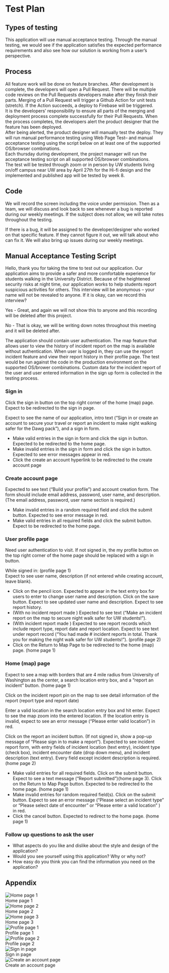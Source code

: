 # Test Plan
## Types of testing
This application will use manual acceptance testing. Through the manual testing, we would see if the application satisfies the expected performance requirements and also see how our solution is working from a user’s perspective.
 
## Process
All feature work will be done on feature branches. After development is complete, the developers will open a Pull Request. There will be multiple code reviews on the Pull Requests developers make after they finish their parts. Merging of a Pull Request will trigger a Github Action for unit tests (stretch). If the Action succeeds, a deploy to Firebase will be triggered. <br>
It is the developers’ responsibility to ensure all parts of the merging and deployment process complete successfully for their Pull Requests. When the process completes, the developers alert the product designer that the feature has been deployed. <br>
After being alerted, the product designer will manually test the deploy. They will run manual performance testing using Web Page Test– and manual acceptance testing using the script below on at least one of the supported OS/browser combinations. <br>
Each thursday during development, the project manager will run the acceptance testing script on all supported OS/browser combinations. <br>
The test will be tested through zoom or in person by UW students living on/off campus near UW area by April 27th for the Hi-fi design and the implemented and published app will be tested by week 8. 
 
## Code
We will record the screen including the voice under permission. Then as a team, we will discuss and look back to see whenever a bug is reported during our weekly meetings. If the subject does not allow, we will take notes throughout the testing. <br>
 
If there is a bug, it will be assigned to the developer/designer who worked on that specific feature. If they cannot figure it out, we will talk about who can fix it. We will also bring up issues during our weekly meetings. <br>

## Manual Acceptance Testing Script
Hello, thank you for taking the time to test out our application. Our application aims to provide a safer and more comfortable experience for students walking in the University District. Because of the heightened security risks at night time, our application works to help students report suspicious activities for others. This interview will be anonymous – your name will not be revealed to anyone. If it is okay, can we record this interview?<br> 

Yes - Great, and again we will not show this to anyone and this recording will be deleted after this project. <br>

No - That is okay, we will be writing down notes throughout this meeting and it will be deleted after.<br> 


The application should contain user authentication. The map feature that allows user to view the history of incident report on the map is available without authentication. When user is logged in, they can use the report incident feature and view their report history in their profile page. The test would be run against the code in the production environment on the supported OS/brower combinations. Custom data for the incident report of the user and user entered information in the sign up form is collected in the testing process.

### Sign in
Click the sign in button on the top right corner of the home (map) page. Expect to be redirected to the sign in page.<br>

Expect to see the name of our application, intro text (“Sign in or create an account to secure your travel or report an incident to make night walking safer for the Dawg pack”), and a sign in form. <br>
- Make valid entries in the sign in form and click the sign in button. Expected to be redirected to the home page.
- Make invalid entries in the sign in form and click the sign in button. Expected to see error messages appear in red.
- Click the create an account hyperlink to be redirected to the create account page

### Create account page
Expected to see text (“Build your profile”) and account creation form. The form should include email address, password, user name, and description. (The email address, password, user name section is required.)<br>
- Make invalid entries in a random required field and click the submit button. Expected to see error message in red.
- Make valid entries in all required fields and click the submit button. Expect to be redirected to the home page.

### User profile page
Need user authentication to visit. If not signed in, the my profile button on the top right corner of the home page should be replaced with a sign in button.<br>

While signed in: (profile page 1)<br>
Expect to see user name, description (if not entered while creating account, leave blank).<br>
- Click on the pencil icon. Expected to appear in the text entry box for users to enter to change user name and description. Click on the save button. Expect to see updated user name and description. 
Expect to see report history.
- (With no incident report made ) Expected to see text (“Make an incident report on the map to secure night walk safer for UW students!”).
- (With incident report made ) Expected to see report records which include report type, report date and report location. Expect to see text under report record (“You had made # incident reports in total. Thank you for making the night walk safer for UW students!”). (profile page 2)
- Click on the Return to Map Page to be redirected to the home (map) page. (home page 1)

### Home (map) page
Expect to see a map with borders that are 4 mile radius from University of Washington as the center, a search location entry box, and a “report an incident” button. (home page 1)

Click on the incident report pin on the map to see detail information of the report (report type and report date) 

Enter a valid location in the search location entry box and hit enter. Expect to see the map zoom into the entered location. If the location entry is invalid, expect to see an error message (“Please enter valid location”) in red.

Click on the report an incident button. (If not signed in, show a pop-up message of “Please sign in to make a report”). Expected to see incident report form, with entry fields of incident location (text entry), incident type (check box), incident encounter date (drop down menu), and incident description (text entry). Every field except incident description is required. (home page 2)
- Make valid entries for all required fields. Click on the submit button. Expect to see a text message (“Report submitted”)(home page 3). Click on the Return to Map Page button. Expected to be redirected to the home page. (home page 1)
- Make invalid entries for random required field(s). Click on the submit button. Expect to see an error message (“Please select an incident type” or “Please select date of encounter” or “Please enter a valid location” ) in red.
- Click the cancel button. Expected to redirect to the home page. (home page 1)
### Follow up questions to ask the user
- What aspects do you like and dislike about the style and design of the application?
- Would you see yourself using this application? Why or why not?
- How easy do you think you can find the information you need on the application?
## Appendix
![Home page 1](img/Homepage1) <br>
Home page 1<br>
![Home page 2](img/Homepage2)<br>
Home page 2<br>
![Home page 3](img/Homepage3)<br>
Home page 3<br>
![Profile page 1](img/profilepage1)<br>
Profile page 1<br>
![Profile page 2](img/profilepage2)<br>
Profile page 2<br>
![Sign in page](img/signinpage)<br>
Sign in page<br>
![Create an account page](img/create_account)<br>
Create an account page<br>
 
